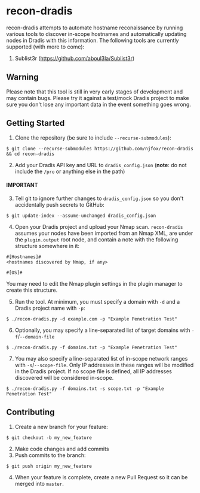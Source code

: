# recon-dradis
recon-dradis attempts to automate hostname reconaissance by running various tools to discover in-scope hostnames and automatically updating nodes in Dradis with this information. The following tools are currently supported (with more to come):
1. Sublist3r (https://github.com/aboul3la/Sublist3r)
## Warning
Please note that this tool is still in very early stages of development and may contain bugs. Please try it against a test/mock Dradis project to make sure you don't lose any important data in the event something goes wrong.
## Getting Started
1. Clone the repository (be sure to include `--recurse-submodules`):  
```
$ git clone --recurse-submodules https://github.com/njfox/recon-dradis && cd recon-dradis
```
2. Add your Dradis API key and URL to `dradis_config.json` (**note**: do not include the `/pro` or anything else in the path)  
#### IMPORTANT
3. Tell git to ignore further changes to `dradis_config.json` so you don't accidentally push secrets to GitHub:  
```
$ git update-index --assume-unchanged dradis_config.json
```
4. Open your Dradis project and upload your Nmap scan. `recon-dradis` assumes your nodes have been imported from an Nmap XML, are under the `plugin.output` root node, and contain a note with the following structure somewhere in it:
```
#[Hostnames]#
<hostnames discovered by Nmap, if any>

#[OS]#
```
You may need to edit the Nmap plugin settings in the plugin manager to create this structure.  

5. Run the tool. At minimum, you must specify a domain with `-d` and a Dradis project name with `-p`:
```
$ ./recon-dradis.py -d example.com -p "Example Penetration Test"
```
6. Optionally, you may specify a line-separated list of target domains with `-f`/`--domain-file`
```
$ ./recon-dradis.py -f domains.txt -p "Example Penetration Test"
```
7. You may also specify a line-separated list of in-scope network ranges with `-s`/`--scope-file`. Only IP addresses in these ranges will be modified in the Dradis project. If no scope file is defined, all IP addresses discovered will be considered in-scope.
```
$ ./recon-dradis.py -f domains.txt -s scope.txt -p "Example Penetration Test"
```
## Contributing
1. Create a new branch for your feature:  
```
$ git checkout -b my_new_feature
```
2. Make code changes and add commits
3. Push commits to the branch:  
```
$ git push origin my_new_feature
```
4. When your feature is complete, create a new Pull Request so it can be merged into `master`.
